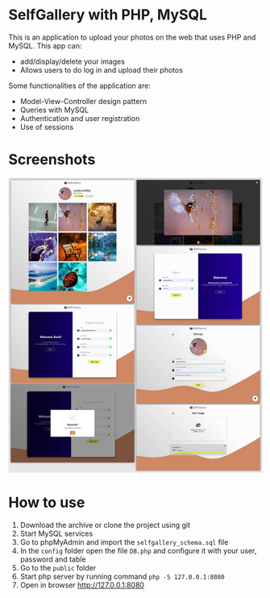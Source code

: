 # SelfGallery with PHP, MySQL

This is an application to upload your photos on the web that uses PHP and MySQL. This app can:

- add/display/delete your images
- Allows users to do log in and upload their photos

Some functionalities of the application are:

- Model-View-Controller design pattern
- Queries with MySQL
- Authentication and user registration
- Use of sessions

# Screenshots

![](preview.jpg)

# How to use

1. Download the archive or clone the project using git
1. Start MySQL services
1. Go to phpMyAdmin and import the `selfgallery_schema.sql` file
1. In the `config` folder open the file `DB.php` and configure it with your user, password and table
1. Go to the `public` folder
1. Start php server by running command `php -S 127.0.0.1:8080`
1. Open in browser http://127.0.0.1:8080
